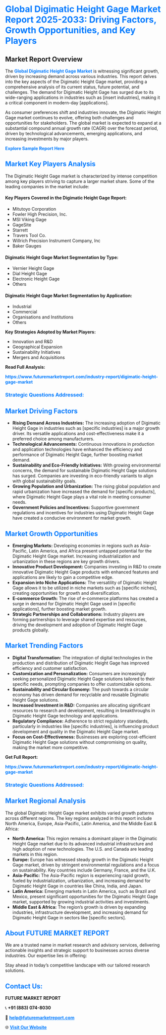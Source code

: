 <h1 style="color: #007BFF;">Global Digimatic Height Gage Market Report 2025-2033: Driving Factors, Growth Opportunities, and Key Players</h1>

<section id="overview">
<h2>Market Report Overview</h2>
<p>The <a href="https://www.futuremarketreport.com/industry-report/digimatic-height-gage-market" style="color: #007BFF; text-decoration: none;"><strong>Global Digimatic Height Gage Market</strong></a> is witnessing significant growth, driven by increasing demand across various industries. This report delves into the key aspects of the Digimatic Height Gage market, providing a comprehensive analysis of its current status, future potential, and challenges. The demand for Digimatic Height Gage has surged due to its wide-ranging applications in industries such as [insert industries], making it a critical component in modern-day [applications].</p>
<p>As consumer preferences shift and industries innovate, the Digimatic Height Gage market continues to evolve, offering both challenges and opportunities for stakeholders. The global market is expected to expand at a substantial compound annual growth rate (CAGR) over the forecast period, driven by technological advancements, emerging applications, and increasing investments by major players.</p>
</section>

<section id="overview">
<p><a href="https://www.futuremarketreport.com/request-sample/reportId=55918" style="color: #007BFF; text-decoration: none;"><strong>Explore Sample Report Here</strong></a></p>
</section>

<section id="key-players">
<h2 style="color: #007BFF;">Market Key Players Analysis</h2>
<p>The Digimatic Height Gage market is characterized by intense competition among key players striving to capture a larger market share. Some of the leading companies in the market include:</p>
<h4>Key Players Covered in the Digimatic Height Gage Report:</h4>
<ul><li>Mitutoyo Corporation</li><li>Fowler High Precision, Inc.</li><li>MSI Viking Gage</li><li>GageSite</li><li>Starrett</li><li>Travers Tool Co.</li><li>Willrich Precision Instrument Company, Inc</li><li>Baker Gauges</li></ul>
<h4>Digimatic Height Gage Market Segmentation by Type:</h4>
<ul><li>Vernier Height Gage</li><li>Dial Height Gage</li><li>Electronic Height Gage</li><li>Others</li></ul>

<h4>Digimatic Height Gage Market Segmentation by Application:</h4>
<ul><li>Industrial</li><li>Commercial</li><li>Organisations and Institutions</li><li>Others</li></ul>
<p><strong>Key Strategies Adopted by Market Players:</strong></p>
<ul>
<li>Innovation and R&D</li>
<li>Geographical Expansion</li>
<li>Sustainability Initiatives</li>
<li>Mergers and Acquisitions</li>
</ul>
</section>

<section>
<p><strong>Read Full Analysis: </strong></p><a href="https://www.futuremarketreport.com/industry-report/digimatic-height-gage-market" style="color: #007BFF; text-decoration: none;"><strong>https://www.futuremarketreport.com/industry-report/digimatic-height-gage-market</strong></a>
<h3 style="color: #007BFF;">Strategic Questions Addressed:</h3>
</section>

<section id="driving-factors">
<h2 style="color: #007BFF;">Market Driving Factors</h2>
<ul>
<li><strong>Rising Demand Across Industries:</strong> The increasing adoption of Digimatic Height Gage in industries such as [specific industries] is a major growth driver. Its versatile applications and cost-effectiveness make it a preferred choice among manufacturers.</li>
<li><strong>Technological Advancements:</strong> Continuous innovations in production and application technologies have enhanced the efficiency and performance of Digimatic Height Gage, further boosting market demand.</li>
<li><strong>Sustainability and Eco-Friendly Initiatives:</strong> With growing environmental concerns, the demand for sustainable Digimatic Height Gage solutions has surged. Companies are investing in eco-friendly variants to align with global sustainability goals.</li>
<li><strong>Growing Population and Urbanization:</strong> The rising global population and rapid urbanization have increased the demand for [specific products], where Digimatic Height Gage plays a vital role in meeting consumer needs.</li>
<li><strong>Government Policies and Incentives:</strong> Supportive government regulations and incentives for industries using Digimatic Height Gage have created a conducive environment for market growth.</li>
</ul>
</section>

<section id="growth-opportunities">
<h2 style="color: #007BFF;">Market Growth Opportunities</h2>
<ul>
<li><strong>Emerging Markets:</strong> Developing economies in regions such as Asia-Pacific, Latin America, and Africa present untapped potential for the Digimatic Height Gage market. Increasing industrialization and urbanization in these regions are key growth drivers.</li>
<li><strong>Innovative Product Development:</strong> Companies investing in R&D to create innovative Digimatic Height Gage products with enhanced features and applications are likely to gain a competitive edge.</li>
<li><strong>Expansion into Niche Applications:</strong> The versatility of Digimatic Height Gage allows it to be utilized in niche markets such as [specific niches], creating opportunities for growth and diversification.</li>
<li><strong>E-commerce Growth:</strong> The rise of e-commerce platforms has created a surge in demand for Digimatic Height Gage used in [specific applications], further boosting market growth.</li>
<li><strong>Strategic Partnerships and Collaborations:</strong> Industry players are forming partnerships to leverage shared expertise and resources, driving the development and adoption of Digimatic Height Gage products globally.</li>
</ul>
</section>

<section id="trending-factors">
<h2 style="color: #007BFF;">Market Trending Factors</h2>
<ul>
<li><strong>Digital Transformation:</strong> The integration of digital technologies in the production and distribution of Digimatic Height Gage has improved efficiency and customer satisfaction.</li>
<li><strong>Customization and Personalization:</strong> Consumers are increasingly seeking personalized Digimatic Height Gage solutions tailored to their specific needs, prompting companies to offer customizable options.</li>
<li><strong>Sustainability and Circular Economy:</strong> The push towards a circular economy has driven demand for recyclable and reusable Digimatic Height Gage solutions.</li>
<li><strong>Increased Investment in R&D:</strong> Companies are allocating significant resources to research and development, resulting in breakthroughs in Digimatic Height Gage technology and applications.</li>
<li><strong>Regulatory Compliance:</strong> Adherence to strict regulatory standards, particularly in industries like [specific industries], is influencing product development and quality in the Digimatic Height Gage market.</li>
<li><strong>Focus on Cost-Effectiveness:</strong> Businesses are exploring cost-efficient Digimatic Height Gage solutions without compromising on quality, making the market more competitive.</li>
</ul>
</section>

<section>
<p><strong>Get Full Report: </strong></p><a href="https://www.futuremarketreport.com/industry-report/digimatic-height-gage-market" style="color: #007BFF; text-decoration: none;"><strong>https://www.futuremarketreport.com/industry-report/digimatic-height-gage-market</strong></a>
<h3 style="color: #007BFF;">Strategic Questions Addressed:</h3>
</section>


<section id="regional-analysis">
<h2 style="color: #007BFF;">Market Regional Analysis</h2>
<p>The global Digimatic Height Gage market exhibits varied growth patterns across different regions. The key regions analyzed in this report include North America, Europe, Asia-Pacific, Latin America, and the Middle East & Africa:</p>
<ul>
<li><strong>North America:</strong> This region remains a dominant player in the Digimatic Height Gage market due to its advanced industrial infrastructure and high adoption of new technologies. The U.S. and Canada are leading markets in this region.</li>
<li><strong>Europe:</strong> Europe has witnessed steady growth in the Digimatic Height Gage market, driven by stringent environmental regulations and a focus on sustainability. Key countries include Germany, France, and the U.K.</li>
<li><strong>Asia-Pacific:</strong> The Asia-Pacific region is experiencing rapid growth, fueled by industrialization, urbanization, and increasing demand for Digimatic Height Gage in countries like China, India, and Japan.</li>
<li><strong>Latin America:</strong> Emerging markets in Latin America, such as Brazil and Mexico, present significant opportunities for the Digimatic Height Gage market, supported by growing industrial activities and investments.</li>
<li><strong>Middle East & Africa:</strong> The region’s growth is driven by expanding industries, infrastructure development, and increasing demand for Digimatic Height Gage in sectors like [specific sectors].</li>
</ul>
</section>

<footer>
<h2 style="color: #007BFF;">About FUTURE MARKET REPORT</h2>
<p>We are a trusted name in market research and advisory services, delivering actionable insights and strategic support to businesses across diverse industries. Our expertise lies in offering:</p>

<p>Stay ahead in today’s competitive landscape with our tailored research solutions.</p>

<h2 style="color: #007BFF;">Contact Us:</h2>
<p><strong>FUTURE MARKET REPORT</strong></p>
<p>📞 <strong>+91 (883) 074-8030</strong></p>
<p>📧 <strong><a href="mailto:help@futuremarketreport.com" style="color: #007BFF;">help@futuremarketreport.com</a></strong></p>
<p>🌐 <strong><a href="https://www.futuremarketreport.com/" style="color: #007BFF;">Visit Our Website</a></strong></p>
</footer>